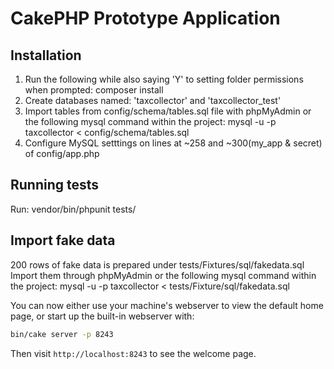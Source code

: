 # CakePHP Prototype Application

## Installation

1. Run the following while also saying 'Y' to setting folder permissions when prompted: composer install
2. Create databases named: 'taxcollector' and 'taxcollector_test'
3. Import tables from config/schema/tables.sql file with phpMyAdmin or the following mysql command within the project: mysql -u<username> -p taxcollector < config/schema/tables.sql
4. Configure MySQL setttings on lines at ~258 and ~300(my_app & secret) of config/app.php

## Running tests

Run: vendor/bin/phpunit tests/

## Import fake data

200 rows of fake data is prepared under tests/Fixtures/sql/fakedata.sql
Import them through phpMyAdmin or the following mysql command within the project: mysql -u<username> -p taxcollector < tests/Fixture/sql/fakedata.sql


You can now either use your machine's webserver to view the default home page, or start
up the built-in webserver with:

```bash
bin/cake server -p 8243
```

Then visit `http://localhost:8243` to see the welcome page.
